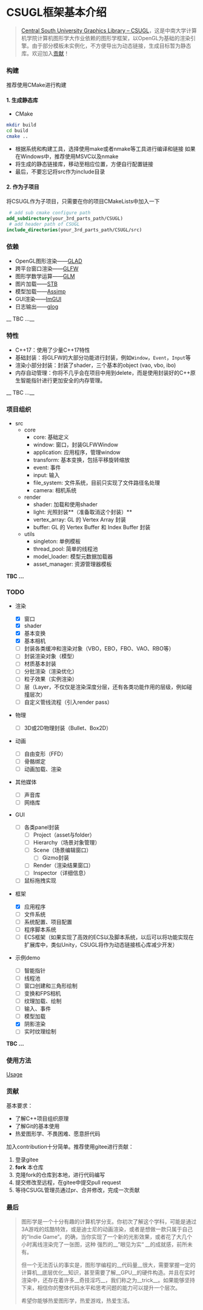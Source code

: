 # CSUGL框架基本介绍

> [Central South University Graphics Library – CSUGL](https://gitee.com/Kpure1000/CSUGL)，这是中南大学计算机学院计算机图形学大作业依赖的图形学框架，以OpenGL为基础的渲染引擎。由于部分模板未实例化，不方便导出为动态链接，生成目标暂为静态库。欢迎加入[贡献](#contribute)！

### 构建

推荐使用CMake进行构建

#### 1. 生成静态库

- CMake
``` sh
mkdir build
cd build
cmake ..
```
- 根据系统和构建工具，选择使用make或者nmake等工具进行编译和链接
  如果在Windows中，推荐使用MSVC以及nmake
- 将生成的静态链接库，移动至相应位置，方便自行配置链接
- 最后，不要忘记将src作为include目录

#### 2. 作为子项目

将CSUGL作为子项目，只需要在你的项目CMakeLists中加入一下

```cmake 
 # add sub cmake configure path
add_subdirectory(your_3rd_parts_path/CSUGL)
 # add header path of CSUGL
include_directories(your_3rd_parts_path/CSUGL/src)
```

### 依赖

* OpenGL图形渲染——[GLAD](https://glad.dav1d.de/)
* 跨平台窗口渲染——[GLFW](https://www.glfw.org/)
* 图形学数学运算——[GLM](https://glm.g-truc.net/0.9.9/index.html)
* 图片加载——[STB](https://www.stbi.net/)
* 模型加载——[Assimp](https://github.com/assimp/assimp)
* GUI渲染——[ImGUI](https://github.com/ocornut/imgui)
* 日志输出——[glog](https://github.com/google/glog)

__ TBC ...__

### 特性

* C++17：使用了少量C++17特性
* 基础封装：将GLFW的大部分功能进行封装，例如```Window```，```Event```，```Input```等
* 渲染小部分封装：封装了shader，三个基本的object (vao, vbo, ibo)
* 内存自动管理：你将不几乎会在项目中用到delete，而是使用封装好的C++原生智能指针进行更加安全的内存管理。

__ TBC ...__

### 项目组织

- src
	- core
		- core: 基础定义
		- window: 窗口，封装GLFWWindow
		- application: 应用程序，管理window
		- transform: 基本变换，包括平移旋转缩放
		- event: 事件
		- input: 输入
		- file_system: 文件系统，目前只实现了文件路径名处理
		- camera: 相机系统
	- render
		- shader: 加载和使用shader
		- light: 光照封装**（准备取消这个封装）**
		- vertex_array: GL 的 Vertex Array 封装
		- buffer: GL 的 Vertex Buffer 和 Index Buffer 封装
	- utils
		- singleton: 单例模板
		- thread_pool: 简单的线程池
		- model_loader: 模型元数据加载器
		- asset_manager: 资源管理器模板

__TBC ...__

### TODO

- 渲染
    - [x] 窗口
    - [x] shader
    - [x] 基本变换
    - [x] 基本相机
    - [ ] 封装各类缓冲和渲染对象（VBO，EBO，FBO、VAO、RBO等）
    - [ ] 封装渲染对象（模型）
    - [ ] 材质基本封装
    - [ ]  分批渲染（渲染优化）
    - [ ] 粒子效果（实例渲染）
    - [ ] 层（Layer，不仅仅是渲染深度分层，还有各类功能作用的层级，例如碰撞层次）
    - [ ] 自定义管线流程（引入render pass）
- 物理
	
	- [ ] 3D或2D物理封装（Bullet、Box2D）
- 动画
    - [ ] 自由变形（FFD）
    - [ ] 骨骼绑定
	- [ ] 动画加载、渲染
- 其他媒体
    - [ ] 声音库
    - [ ] 网络库
- GUI
  - [ ] 各类panel封装
    - [ ] Project（asset与folder）
    - [ ] Hierarchy（场景对象管理）
    - [ ] Scene（场景编辑窗口）
      - [ ] Gizmo封装
    - [ ] Render（渲染结果窗口）
    - [ ] Inspector（详细信息）
  - [ ] 鼠标拖拽实现
- 框架
  - [x] 应用程序
  - [ ] 文件系统
  - [ ] 系统配置、项目配置
  - [ ] 程序脚本系统
  - [ ] ECS框架（如果实现了高效的ECS以及脚本系统，以后可以将功能实现在扩展库中，类似Unity，CSUGL将作为动态链接核心库减少开发）
- 示例demo
    - [ ] 智能指针
    - [ ] 线程池
    - [ ] 窗口创建和三角形绘制
    - [ ] 变换和FPS相机
    - [ ] 纹理加载、绘制
    - [ ] 输入、事件
    - [ ] 模型加载
    - [x] 阴影渲染
    - [ ] 实时纹理绘制

__TBC ...__

### 使用方法

[Usage](https://gitee.com/Kpure1000/CSUGL/blob/master/doc/USAGE.md)

### <b id="contribute">贡献 </b>

基本要求：

- 了解C++项目组织原理
- 了解Git的基本使用
- 热爱图形学、不畏困难、愿意肝代码

加入contribution十分简单。推荐使用gitee进行贡献：

1. 登录gitee
2. __fork__ 本仓库
3. 克隆fork的仓库到本地，进行代码编写
4. 提交修改至远程，在gitee中提交pull request
5. 等待CSUGL管理员通过pr、合并修改，完成一次贡献

### 最后

> 图形学是一个十分有趣的计算机学分支。你初次了解这个学科，可能是通过3A游戏的炫酷特效，或是迪士尼的动画渲染，或者是想做一款只属于自己的“Indie Game”。的确，当你实现了一个新的光影效果，或者花了大几个小时离线渲染完了一张图，这种 强烈的__”眼见为实“ __的成就感，前所未有。
>
> 但一个无法否认的事实是，图形学编程的__代码量__很大，需要掌握一定的计算机__底层优化__知识，甚至需要了解__GPU__的硬件构造。并且在实时渲染中，还存在着许多__奇技淫巧__，我们称之为__trick__。如果能够坚持下来，相信你的整体代码水平和思考问题的能力可以提升一个层次。
>
> 希望你能够热爱图形学，热爱游戏，热爱生活。
